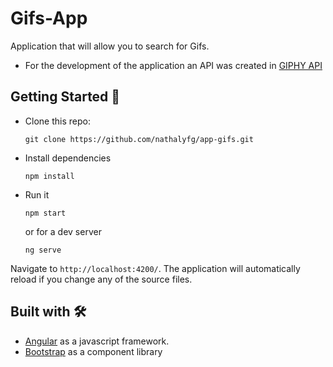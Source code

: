 # Gifs-App

Application that will allow you to search for Gifs.
* For the development of the application an API was created in [GIPHY API](https://developers.giphy.com/)

## Getting Started 🚀

- Clone this repo:
  ```shell
  git clone https://github.com/nathalyfg/app-gifs.git
  ```

- Install dependencies
  ```shell
  npm install
  ```

- Run it
  ```shell
  npm start
  ```
  or for a dev server
  ```shell
  ng serve
  ```
  
Navigate to `http://localhost:4200/`. The application will automatically reload if you change any of the source files.


## Built with 🛠️
* [Angular](https://angular.io/) as a javascript framework.
* [Bootstrap](https://getbootstrap.com/) as a component library



